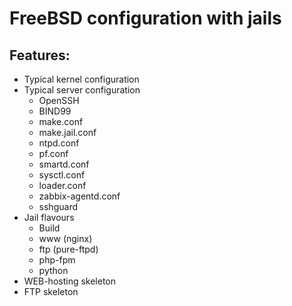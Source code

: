 FreeBSD configuration with jails
================================

Features:
---------
- Typical kernel configuration
- Typical server configuration
  - OpenSSH
  - BIND99
  - make.conf
  - make.jail.conf
  - ntpd.conf
  - pf.conf
  - smartd.conf
  - sysctl.conf
  - loader.conf
  - zabbix-agentd.conf
  - sshguard
- Jail flavours
  - Build
  - www (nginx)
  - ftp (pure-ftpd)
  - php-fpm
  - python
- WEB-hosting skeleton
- FTP skeleton
